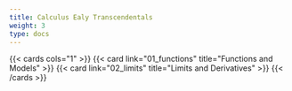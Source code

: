 ```yaml
---
title: Calculus Ealy Transcendentals
weight: 3
type: docs
---
```


{{< cards cols="1" >}}
{{< card link="01_functions" title="Functions and Models" >}}
{{< card link="02_limits" title="Limits and Derivatives" >}}
{{< /cards >}}
